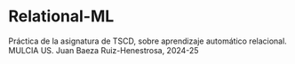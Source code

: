 # Relational-ML
Práctica de la asignatura de TSCD, sobre aprendizaje automático relacional. MULCIA US. Juan Baeza Ruiz-Henestrosa, 2024-25
